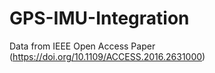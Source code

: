 # GPS-IMU-Integration
Data from IEEE Open Access Paper (https://doi.org/10.1109/ACCESS.2016.2631000)
